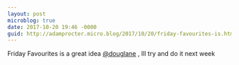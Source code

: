 ```yaml
---
layout: post
microblog: true
date: 2017-10-20 19:46 -0000
guid: http://adamprocter.micro.blog/2017/10/20/friday-favourites-is.html
---
```

Friday Favourites is a great idea [@douglane](https://micro.blog/douglane) , Ill try and do it next week

